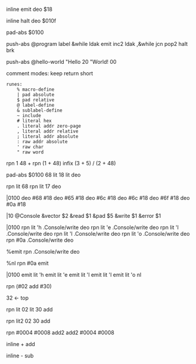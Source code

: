 inline emit
    deo $18

inline halt
    deo $010f

pad-abs $0100

push-abs @program
    label &while
        ldak
        emit
        inc2
        ldak
        ,&while
        jcn
    pop2
    halt
brk

push-abs @hello-world
"Hello 20 "World! 00

comment
    modes:
        keep
        return
        short

    runes:
        % macro-define
        | pad absolute
        $ pad relative
        @ label-define
        & sublabel-define
        ~ include
        # literal hex
        . literal addr zero-page
        , literal addr relative
        ; literal addr absolute
        : raw addr absolute
        ' raw char
        " raw word

rpn 1 48 +
rpn (1 + 48)
infix (3 + 5) / (2 + 48)


pad-abs $0100
68 lit
18 lit
deo

rpn lit 68
rpn lit 17
deo


|0100
deo #68 #18
deo #65 #18
deo #6c #18
deo #6c #18
deo #6f #18
deo #0a #18



|10
@Console
    &vector
    $2
    &read
    $1
    &pad
    $5
    &write
    $1
    &error
    $1

|0100
    rpn lit 'h .Console/write deo
    rpn lit 'e .Console/write deo
    rpn lit 'l .Console/write deo
    rpn lit 'l .Console/write deo
    rpn lit 'o .Console/write deo
    rpn #0a    .Console/write deo


%emit
    rpn .Console/write deo

%nl
    rpn #0a emit

|0100
    emit lit 'h
    emit lit 'e
    emit lit 'l
    emit lit 'l
    emit lit 'o
    nl





rpn (#02 add #30)

32 <- top

rpn lit 02 lit 30 add


rpn lit2 02 30 add

rpn #0004 #0008 add2
add2 #0004 #0008







inline +
    add

inline -
    sub


